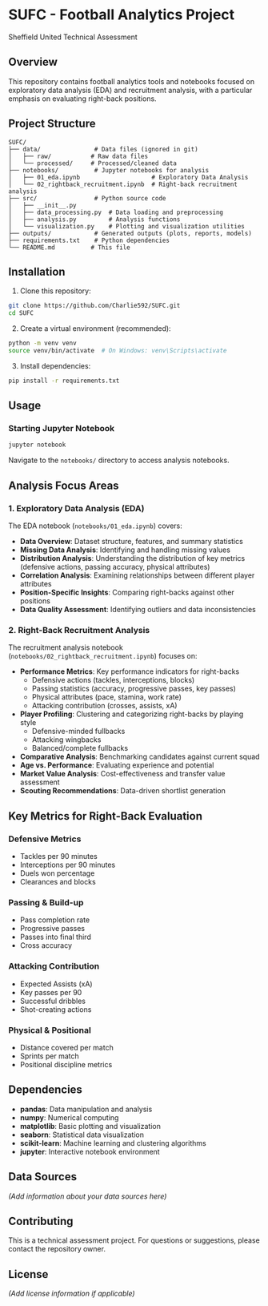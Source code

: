 # SUFC - Football Analytics Project
Sheffield United Technical Assessment

## Overview
This repository contains football analytics tools and notebooks focused on exploratory data analysis (EDA) and recruitment analysis, with a particular emphasis on evaluating right-back positions.

## Project Structure
```
SUFC/
├── data/               # Data files (ignored in git)
│   ├── raw/           # Raw data files
│   └── processed/     # Processed/cleaned data
├── notebooks/          # Jupyter notebooks for analysis
│   ├── 01_eda.ipynb                    # Exploratory Data Analysis
│   └── 02_rightback_recruitment.ipynb  # Right-back recruitment analysis
├── src/                # Python source code
│   ├── __init__.py
│   ├── data_processing.py  # Data loading and preprocessing
│   ├── analysis.py         # Analysis functions
│   └── visualization.py    # Plotting and visualization utilities
├── outputs/            # Generated outputs (plots, reports, models)
├── requirements.txt    # Python dependencies
└── README.md          # This file
```

## Installation

1. Clone this repository:
```bash
git clone https://github.com/Charlie592/SUFC.git
cd SUFC
```

2. Create a virtual environment (recommended):
```bash
python -m venv venv
source venv/bin/activate  # On Windows: venv\Scripts\activate
```

3. Install dependencies:
```bash
pip install -r requirements.txt
```

## Usage

### Starting Jupyter Notebook
```bash
jupyter notebook
```
Navigate to the `notebooks/` directory to access analysis notebooks.

## Analysis Focus Areas

### 1. Exploratory Data Analysis (EDA)
The EDA notebook (`notebooks/01_eda.ipynb`) covers:
- **Data Overview**: Dataset structure, features, and summary statistics
- **Missing Data Analysis**: Identifying and handling missing values
- **Distribution Analysis**: Understanding the distribution of key metrics (defensive actions, passing accuracy, physical attributes)
- **Correlation Analysis**: Examining relationships between different player attributes
- **Position-Specific Insights**: Comparing right-backs against other positions
- **Data Quality Assessment**: Identifying outliers and data inconsistencies

### 2. Right-Back Recruitment Analysis
The recruitment analysis notebook (`notebooks/02_rightback_recruitment.ipynb`) focuses on:
- **Performance Metrics**: Key performance indicators for right-backs
  - Defensive actions (tackles, interceptions, blocks)
  - Passing statistics (accuracy, progressive passes, key passes)
  - Physical attributes (pace, stamina, work rate)
  - Attacking contribution (crosses, assists, xA)
- **Player Profiling**: Clustering and categorizing right-backs by playing style
  - Defensive-minded fullbacks
  - Attacking wingbacks
  - Balanced/complete fullbacks
- **Comparative Analysis**: Benchmarking candidates against current squad
- **Age vs. Performance**: Evaluating experience and potential
- **Market Value Analysis**: Cost-effectiveness and transfer value assessment
- **Scouting Recommendations**: Data-driven shortlist generation

## Key Metrics for Right-Back Evaluation

### Defensive Metrics
- Tackles per 90 minutes
- Interceptions per 90 minutes
- Duels won percentage
- Clearances and blocks

### Passing & Build-up
- Pass completion rate
- Progressive passes
- Passes into final third
- Cross accuracy

### Attacking Contribution
- Expected Assists (xA)
- Key passes per 90
- Successful dribbles
- Shot-creating actions

### Physical & Positional
- Distance covered per match
- Sprints per match
- Positional discipline metrics

## Dependencies
- **pandas**: Data manipulation and analysis
- **numpy**: Numerical computing
- **matplotlib**: Basic plotting and visualization
- **seaborn**: Statistical data visualization
- **scikit-learn**: Machine learning and clustering algorithms
- **jupyter**: Interactive notebook environment

## Data Sources
*(Add information about your data sources here)*

## Contributing
This is a technical assessment project. For questions or suggestions, please contact the repository owner.

## License
*(Add license information if applicable)*
